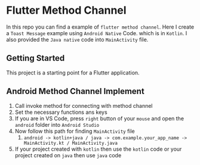 # Flutter Method Channel

In this repo you can find a example of `flutter method channel`.
Here I create a `Toast Message` example using `Android Native` Code. which is in `Kotlin`.
I also provided the `Java native` code into `MainActivity` file.


## Getting Started

This project is a starting point for a Flutter application.


## Android Method Channel Implement
1. Call invoke method for connecting with method channel
2. Set the necessary functions ans keys
3. If you are in VS Code, press `right` button of your `mouse` and open the `android` folder into `Android Studio`
4. Now follow this path for finding `MainActivity` file
   1. `android -> kotlin+java / java -> com.example.your_app_name -> MainActivity.kt / MainActivity.java`
5. If your project created with `kotlin` then use the `kotlin` code or your project created on `java` then use `java` code
